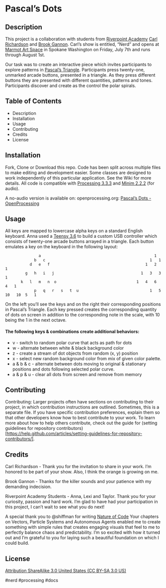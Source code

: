 # Pascal’s Dots

## Description
This project is a collaboration with students from [Riverpoint Academy](twitter.com/riverptacademy)  [Carl Richardson](http://www.carllrichardson.com)  and [Brook Gannon](http://www.brookgannon.com).  Carl’s show is entitled, “Nerd” and opens at [Marmot Art Space](http://www.marmotartspace.com) in Spokane Washington on Friday, July 7th and runs through August 1st.

Our task was to create an interactive piece which invites participants to explore patterns in [Pascal’s Triangle](https://en.wikipedia.org/wiki/Pascal%27s_triangle).   Participants press twenty-one, unmarked arcade buttons, presented in a triangle.  As they press different buttons they are presented with different quantities, patterns and tones.  Participants discover and create as the control the polar spirals.

## Table of Contents
- Description
- Installation
- Usage
- Contributing
- Credits
- License

## Installation
Fork, Clone or Download this repo.  Code has been split across multiple files to make editing and development easier.  Some classes are designed to work independently of this particular application. See the Wiki for more details.  All code is compatible with [Processing 3.3.3](https://processing.org) and [Minim 2.2.2](https://github.com/ddf/Minim) (for audio).

A no-audio version is available on: openprocessing.org: [Pascal’s Dots - OpenProcessing](https://www.openprocessing.org/sketch/431211)

## Usage
All keys are mapped to lowercase alpha keys on a standard English keyboard.  Anna used a [Teensy 3.6](https://www.pjrc.com/store/teensy36.html) to build a custom USB controller which consists of twenty-one arcade buttons arrayed in a triangle.  Each button emulates a key on the keyboard in the following layout:

		           a                                                   1
		         b   c                                               1   1
  		       d   e   f                                           1   2   1
 		     g   h   i   j                                       1   3   3   1
 		   k   l   m   n  o                                    1   4   6   4   1
                 p   q   r   s   t  u                                1   5  10   10  5   1

On the left you’ll see the keys and on the right their corresponding positions in Pascal’s Triangle.  Each key pressed creates the corresponding quantity of dots on screen in addition to the corresponding note in the scale, with 10 being the 1 in the next octave.

#### The following keys & combinations create additional behaviors:
- v - switch to random polar curve that acts as path for dots
- w - alternate between white & black background color
- z - create a stream of dot objects from random (x, y) position
- x - select new random background color from mix of given color palette.
- a & b & c - alternate between dots moving to original & stationary positions and dots following selected polar curve.
- a & p & u - clear all dots from screen and remove from memory

## Contributing
Contributing: Larger projects often have sections on contributing to their project, in which contribution instructions are outlined. Sometimes, this is a separate file. If you have specific contribution preferences, explain them so that other developers know how to best contribute to your work. To learn more about how to help others contribute, check out the guide for (setting guidelines for repository contributors)[https://help.github.com/articles/setting-guidelines-for-repository-contributors/].

## Credits
Carl Richardson - Thank you for the invitation to share in your work.  I’m honored to be part of your show.  Also, I think the orange is growing on me.

Brook Gannon - Thanks for the killer sounds and your patience with my demanding indecision.  

Riverpoint Academy Students - Anna, Lexi and Taylor.  Thank you for your curiosity, passion and hard work. I’m glad to have had your participation in this project, I can’t wait to see what you do next!

A special thank you to @shiffman for writing [Nature of Code](http://natureofcode.com)  Your chapters on Vectors, Particle Systems and Autonomous Agents enabled me to create something with simple rules that creates engaging visuals that feel to me to perfectly balance chaos and predictability.  I’m so excited with how it turned out and I’m grateful to you for laying such a beautiful foundation on which I could build.

## License
[Attribution ShareAlike 3.0 United States (CC BY-SA 3.0 US)](https://creativecommons.org/licenses/by-sa/3.0/us/)

#nerd #processing #docs
